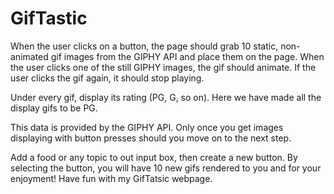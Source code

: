 # GifTastic

When the user clicks on a button, the page should grab 10 static, non-animated gif images from the GIPHY API and place them on the page.
When the user clicks one of the still GIPHY images, the gif should animate. If the user clicks the gif again, it should stop playing.

Under every gif, display its rating (PG, G, so on).
Here we have made all the display gifs to be PG.

This data is provided by the GIPHY API.
Only once you get images displaying with button presses should you move on to the next step.

Add a food or any topic to out input box, then create a new button. By selecting the button, you will have 10 new gifs rendered to you and for your enjoyment! Have fun with my GifTatsic webpage.
